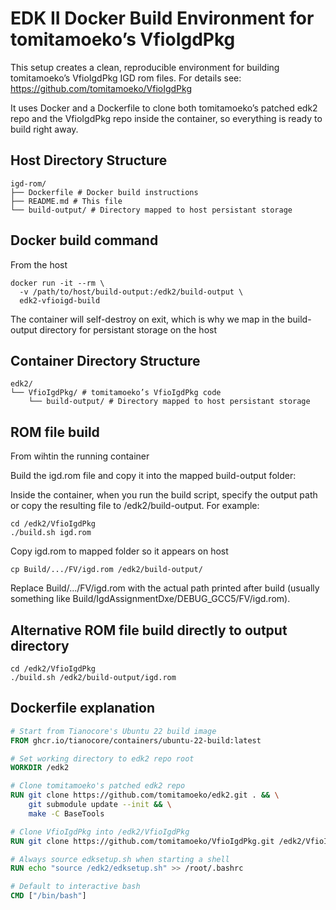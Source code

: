 # EDK II Docker Build Environment for tomitamoeko’s VfioIgdPkg

This setup creates a clean, reproducible environment for building tomitamoeko’s VfioIgdPkg IGD rom files.
For details see: https://github.com/tomitamoeko/VfioIgdPkg

It uses Docker and a Dockerfile to clone both tomitamoeko’s patched edk2 repo and the
VfioIgdPkg repo inside the container, so everything is ready to build right away.

## Host Directory Structure

```
igd-rom/
├── Dockerfile # Docker build instructions
├── README.md # This file
└── build-output/ # Directory mapped to host persistant storage
```

## Docker build command

From the host

```
docker run -it --rm \
  -v /path/to/host/build-output:/edk2/build-output \
  edk2-vfioigd-build
```

The container will self-destroy on exit, which is why we map in the build-output directory for persistant storage on the host

## Container Directory Structure

```
edk2/
└── VfioIgdPkg/ # tomitamoeko’s VfioIgdPkg code
    └── build-output/ # Directory mapped to host persistant storage
```

## ROM file build

From wihtin the running container

Build the igd.rom file and copy it into the mapped build-output folder:

Inside the container, when you run the build script, specify the output path or copy the resulting file to /edk2/build-output. For example:

```
cd /edk2/VfioIgdPkg
./build.sh igd.rom
```

Copy igd.rom to mapped folder so it appears on host

```
cp Build/.../FV/igd.rom /edk2/build-output/
```

Replace Build/.../FV/igd.rom with the actual path printed after build (usually something like Build/IgdAssignmentDxe/DEBUG_GCC5/FV/igd.rom).

## Alternative ROM file build directly to output directory

```
cd /edk2/VfioIgdPkg
./build.sh /edk2/build-output/igd.rom
```

## Dockerfile explanation

```dockerfile
# Start from Tianocore's Ubuntu 22 build image
FROM ghcr.io/tianocore/containers/ubuntu-22-build:latest

# Set working directory to edk2 repo root
WORKDIR /edk2

# Clone tomitamoeko's patched edk2 repo
RUN git clone https://github.com/tomitamoeko/edk2.git . && \
    git submodule update --init && \
    make -C BaseTools

# Clone VfioIgdPkg into /edk2/VfioIgdPkg
RUN git clone https://github.com/tomitamoeko/VfioIgdPkg.git /edk2/VfioIgdPkg

# Always source edksetup.sh when starting a shell
RUN echo "source /edk2/edksetup.sh" >> /root/.bashrc

# Default to interactive bash
CMD ["/bin/bash"]
```
